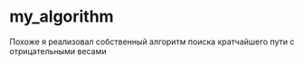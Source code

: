 # my_algorithm
Похоже я реализовал собственный алгоритм поиска кратчайшего пути с отрицательными весами
